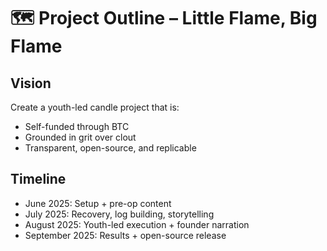 # 🗺️ Project Outline – Little Flame, Big Flame

## Vision
Create a youth-led candle project that is:
- Self-funded through BTC
- Grounded in grit over clout
- Transparent, open-source, and replicable

## Timeline
- June 2025: Setup + pre-op content
- July 2025: Recovery, log building, storytelling
- August 2025: Youth-led execution + founder narration
- September 2025: Results + open-source release
